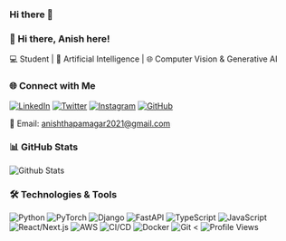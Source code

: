 ### Hi there 👋

<!--
Here are some ideas to get you started:

- 🔭 I’m currently working on ...
- 🌱 I’m currently learning ...
- 👯 I’m looking to collaborate on ...
- 🤔 I’m looking for help with ...
- 💬 Ask me about ...
- 📫 How to reach me: ...
- 😄 Pronouns: ...
- ⚡ Fun fact: ...
-->
### 👋 Hi there, Anish here!

💻 Student | 🧠 Artificial Intelligence | 🌐 Computer Vision & Generative AI 


### 🌐 Connect with Me

[![LinkedIn](https://img.shields.io/badge/-anishtm-blue?style=flat-square&logo=Linkedin&logoColor=white&link=https://www.linkedin.com/in/anishtm/)](https://www.linkedin.com/in/anishtm/)
[![Twitter](https://img.shields.io/badge/-anishtm035-blue?style=flat-square&logo=Twitter&logoColor=white&link=https://twitter.com/anishtm035)](https://twitter.com/anishtm035)
[![Instagram](https://img.shields.io/badge/-anishtm035-purple?style=flat-square&logo=instagram&logoColor=white&link=https://www.instagram.com/anishtm035/)](https://www.instagram.com/anishtm035/)
[![GitHub](https://img.shields.io/badge/-anishtm-black?style=flat-square&logo=GitHub&logoColor=white&link=https://github.com/anishtm)](https://github.com/anishtm)

📧 Email: anishthapamagar2021@gmail.com


### 📊 GitHub Stats

![Github Stats](https://github-readme-stats.vercel.app/api?username=bhimrazy&count_private=true&show_icons=true&include_all_commits=true)

### 🛠️ Technologies & Tools

![Python](https://img.shields.io/badge/-Python-3776AB?style=flat-square&logo=Python&logoColor=white)
![PyTorch](https://img.shields.io/badge/-PyTorch-EE4C2C?style=flat-square&logo=PyTorch&logoColor=white)
![Django](https://img.shields.io/badge/-Django-092E20?style=flat-square&logo=Django&logoColor=white)
![FastAPI](https://img.shields.io/badge/-FastAPI-009688?style=flat-square&logo=FastAPI&logoColor=white)
![TypeScript](https://img.shields.io/badge/-TypeScript-3178C6?style=flat-square&logo=TypeScript&logoColor=white)
![JavaScript](https://img.shields.io/badge/-JavaScript-F7DF1E?style=flat-square&logo=javascript&logoColor=black)
![React/Next.js](https://img.shields.io/badge/-React/Next.js-00599C?style=flat-square&logo=React)
![AWS](https://img.shields.io/badge/-AWS-232F3E?style=flat-square&logo=Amazon-AWS&logoColor=white)
![CI/CD](https://img.shields.io/badge/-CI/CD-4B32C3?style=flat-square&logo=CircleCI)
![Docker](https://img.shields.io/badge/-Docker-2496ED?style=flat-square&logo=Docker&logoColor=white)
![Git](https://img.shields.io/badge/-Git-F05032?style=flat-square&logo=Git&logoColor=white)
<
![Profile Views](https://komarev.com/ghpvc/?username=anishtm&color=blueviolet)
